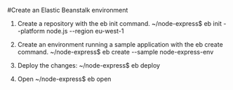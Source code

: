 #Create an Elastic Beanstalk environment

1. Create a repository with the eb init command.
~/node-express$ eb init --platform node.js --region eu-west-1

2. Create an environment running a sample application with the eb create command.
~/node-express$ eb create --sample node-express-env

3. Deploy the changes:
~/node-express$ eb deploy

4. Open
~/node-express$ eb open
